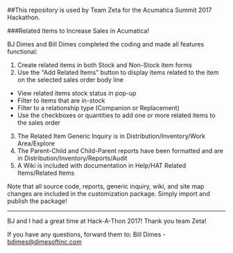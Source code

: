 ##This repository is used by Team Zeta for the Acumatica Summit 2017 Hackathon.

###Related Items to Increase Sales in Acumatica!

BJ Dimes and Bill Dimes completed the coding and made all features functional:

1. Create related items in both Stock and Non-Stock item forms
2. Use the "Add Related Items" button to display items related to the item on the selected sales order body line
  * View related items stock status in pop-up
  * Filter to items that are in-stock
  * Filter to a relationship type (Companion or Replacement)
  * Use the checkboxes or quantities to add one or more related items to the sales order
3. The Related Item Generic Inquiry is in Distribution/Inventory/Work Area/Explore
4. The Parent-Child and Child-Parent reports have been formatted and are in Distribution/Inventory/Reports/Audit
5. A Wiki is included with documentation in Help/HAT Related Items/Related Items

Note that all source code, reports, generic inquiry, wiki, and site map changes are included in the customization package.  Simply import and publish the package!

---

BJ and I had a great time at Hack-A-Thon 2017!  Thank you team Zeta!

If you have any questions, forward them to:
Bill Dimes - bdimes@dimesoftinc.com
